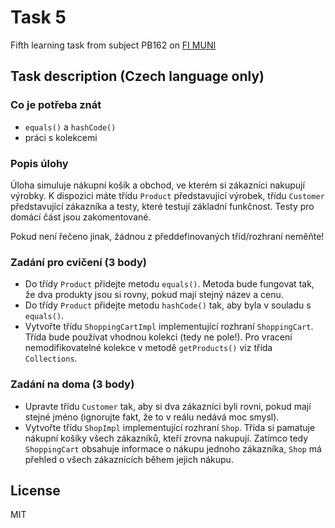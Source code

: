 # Task 5
Fifth learning task from subject PB162 on [FI MUNI](https://www.fi.muni.cz/)

## Task description (Czech language only)

### Co je potřeba znát
-   `equals()` a `hashCode()`
-   práci s kolekcemi

### Popis úlohy

Úloha simuluje nákupní košík a obchod, ve kterém si zákazníci nakupují
výrobky. K dispozici máte třídu `Product` představující výrobek, třídu
`Customer` představující zákazníka a testy, které testují základní
funkčnost. Testy pro domácí část jsou zakomentované.

Pokud není řečeno jinak, žádnou z předdefinovaných tříd/rozhraní
neměňte!

### Zadání pro cvičení (3 body)

-   Do třídy `Product` přidejte metodu `equals()`. Metoda bude fungovat
    tak, že dva produkty jsou si rovny, pokud mají stejný název a cenu.
-   Do třídy `Product` přidejte metodu `hashCode()` tak, aby byla v
    souladu s `equals()`.
-   Vytvořte třídu `ShoppingCartImpl` implementující rozhraní
    `ShoppingCart`. Třída bude používat vhodnou kolekci (tedy ne pole!).
    Pro vracení nemodifikovatelné kolekce v metodě `getProducts()` viz
    třída `Collections`.

### Zadání na doma (3 body)

-   Upravte třídu `Customer` tak, aby si dva zákazníci byli rovni, pokud
    mají stejné jméno (ignorujte fakt, že to v reálu nedává moc smysl).
-   Vytvořte třídu `ShopImpl` implementující rozhraní `Shop`. Třída si
    pamatuje nákupní košíky všech zákazníků, kteří zrovna nakupují.
    Zatímco tedy `ShoppingCart` obsahuje informace o nákupu jednoho
    zákazníka, `Shop` má přehled o všech zákaznících během jejich
    nákupu.

## License
MIT
